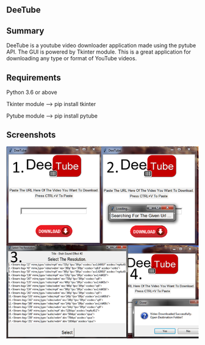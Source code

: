 ## DeeTube

## Summary

DeeTube is a youtube video downloader application made using the pytube API. The GUI is powered by Tkinter module. This is a great application for downloading any type or format of YouTube videos.


## Requirements

Python 3.6 or above

Tkinter module --> pip install tkinter

Pytube module  --> pip install pytube


## Screenshots

![image](screenshot.png)
